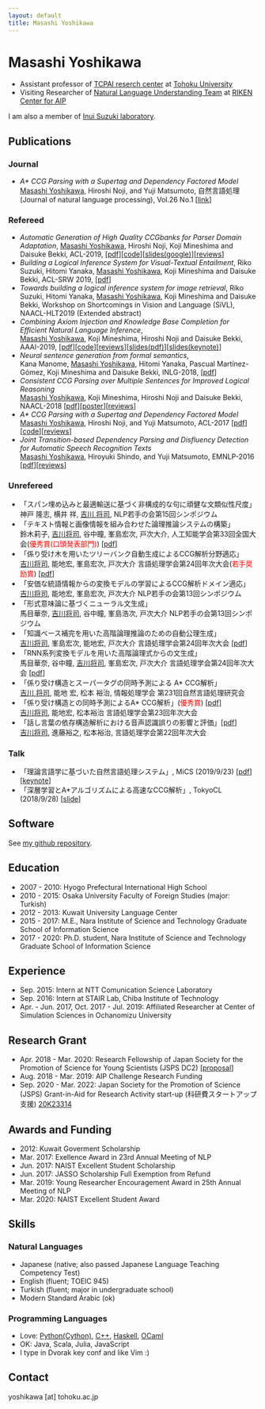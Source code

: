 ```yaml
---
layout: default
title: Masashi Yoshikawa
---
```


# Masashi Yoshikawa
* Assistant professor of [TCPAI reserch center](http://tcpai.tohoku.ac.jp/en/) at [Tohoku University](http://www.tohoku.ac.jp/en/)
* Visiting Researcher of [Natural Language Understanding Team](https://www.riken.jp/en/research/labs/aip/goalorient_tech/nat_lang_understand/) at [RIKEN Center for AIP](https://www.riken.jp/en/research/labs/aip/)

I am also a member of [Inui Suzuki laboratory](https://www.nlp.ecei.tohoku.ac.jp/).

## Publications

### Journal
* _A\* CCG Parsing with a Supertag and Dependency Factored Model_  
  <u>Masashi Yoshikawa</u>, Hiroshi Noji, and Yuji Matsumoto, 自然言語処理(Journal of natural language processing), Vol.26 No.1 [[link](https://www.jstage.jst.go.jp/article/jnlp/26/1/26_83/_article/-char/en)]

### Refereed

* _Automatic Generation of High Quality CCGbanks for Parser Domain Adaptation_, <u>Masashi Yoshikawa</u>, Hiroshi Noji, Koji Mineshima and Daisuke Bekki, ACL-2019, [[pdf](./papers/ccg_acl2019.pdf)][[code](https://github.com/masashi-y/ud2ccg)][[slides(google)](https://docs.google.com/presentation/d/1Ip1h0C6yTGzE2MjpMVvFCcusdIv-L_Mmqnk_10cNXSU/edit?usp=sharing)][[reviews](./reviews/acl2019.txt)]
* _Building a Logical Inference System for Visual-Textual Entailment_, Riko Suzuki, Hitomi Yanaka, <u>Masashi Yoshikawa</u>, Koji Mineshima and Daisuke Bekki, ACL-SRW 2019, [[pdf](./papers/vis_acl2019srw.pdf)]
* _Towards building a logical inference system for image retrieval_, Riko Suzuki, Hitomi Yanaka, <u>Masashi Yoshikawa</u>, Koji Mineshima and Daisuke Bekki, Workshop on Shortcomings in Vision and Language (SiVL), NAACL-HLT2019 (Extended abstract)
* _Combining Axiom Injection and Knowledge Base Completion for Efficient Natural Language Inference_,  
  <u>Masashi Yoshikawa</u>, Koji Mineshima, Hiroshi Noji and Daisuke Bekki, AAAI-2019, [[pdf](./papers/aaai2019_kbc.pdf)][[code](https://github.com/masashi-y/abduction_kbc)][[reviews](./reviews/aaai2019.txt)][[slides(pdf)](./slides/aaai2019_slides.pdf)][[slides(keynote)](./slides/aaai2019_slides.key)]
* _Neural sentence generation from formal semantics_,  
  Kana Manome, <u>Masashi Yoshikawa</u>, Hitomi Yanaka, Pascual Martínez-Gómez, Koji Mineshima and Daisuke Bekki, INLG-2018, [[pdf](./papers/seq2seq_inlg2018.pdf)]
* _Consistent CCG Parsing over Multiple Sentences for Improved Logical Reasoning_  
  <u>Masashi Yoshikawa</u>, Koji Mineshima, Hiroshi Noji and Daisuke Bekki, NAACL-2018 [[pdf](./papers/ccg_naacl2018.pdf)][[poster](./posters/mrf_poster.pdf)][[reviews](./reviews/naacl2018.txt)]
* _A\* CCG Parsing with a Supertag and Dependency Factored Model_  
  <u>Masashi Yoshikawa</u>, Hiroshi Noji, and Yuji Matsumoto, ACL-2017
  [[pdf](./papers/ccg_acl2017.pdf)][[code](https://github.com/masashi-y/depccg)][[reviews](./reviews/acl2017.txt)]
* _Joint Transition-based Dependency Parsing and Disfluency Detection for Automatic Speech Recognition Texts_  
  <u>Masashi Yoshikawa</u>, Hiroyuki Shindo, and Yuji Matsumoto, EMNLP-2016
  [[pdf](./papers/dsfl_emnlp2016.pdf)][[reviews](./reviews/emnlp2016.txt)]

### Unrefereed

* 「スパン埋め込みと最適輸送に基づく非構成的な句に頑健な文類似性尺度」  
  神戸 隆志, 横井 祥, <u>吉川 将司</u>, NLP若手の会第15回シンポジウム  
* 「テキスト情報と画像情報を組み合わせた論理推論システムの構築」  
  鈴木莉子, <u>吉川将司</u>, 谷中瞳, 峯島宏次, 戸次大介, 人工知能学会第33回全国大会(<font color="Red">優秀賞(口頭発表部門)</font>) [[pdf](https://www.jstage.jst.go.jp/article/pjsai/JSAI2019/0/JSAI2019_2L1J903/_article/-char/ja/)]  
* 「係り受け木を用いたツリーバンク自動生成によるCCG解析分野適応」  
  <u>吉川将司</u>, 能地宏, 峯島宏次, 戸次大介 言語処理学会第24回年次大会(<font color="Red">若手奨励賞</font>) [[pdf](./papers/ccg_nlp2019.pdf)]  
* 「安価な統語情報からの変換モデルの学習によるCCG解析ドメイン適応」  
  <u>吉川将司</u>, 能地宏, 峯島宏次, 戸次大介 NLP若手の会第13回シンポジウム  
* 「形式意味論に基づくニューラル文生成」  
  馬目華奈, <u>吉川将司</u>, 谷中瞳, 峯島浩次, 戸次大介 NLP若手の会第13回シンポジウム  
* 「知識ベース補完を用いた高階論理推論のための自動公理生成」  
  <u>吉川将司</u>, 峯島宏次, 能地宏, 戸次大介 言語処理学会第24回年次大会 [[pdf](./papers/kbc_nlp2018.pdf)]  
* 「RNN系列変換モデルを用いた高階論理式からの文生成」  
  馬目華奈, 谷中瞳, <u>吉川将司</u>, 峯島宏次, 戸次大介 言語処理学会第24回年次大会 [[pdf](./papers/encdec_nlp2018.pdf)]  
* 「係り受け構造とスーパータグの同時予測による A\* CCG解析」  
  <u>吉川 将司</u>, 能地 宏, 松本 裕治, 情報処理学会 第231回自然言語処理研究会
* 「係り受け構造との同時予測によるA\* CCG解析」(<font color="Red">優秀賞</font>) [[pdf](./papers/ccg_nlp2017.pdf)]  
  <u>吉川将司</u>, 能地宏, 松本裕治 言語処理学会第23回年次大会
* 「話し言葉の依存構造解析における音声認識誤りの影響と評価」[[pdf](./papers/dep_nlp2017.pdf)]  
  <u>吉川将司</u>, 進藤裕之, 松本裕治, 言語処理学会第22回年次大会

### Talk

* 「理論言語学に基づいた自然言語処理システム」, MiCS (2019/9/23) [[pdf](slides/mics_2019.pdf)] [[keynote](slides/mics_2019.key)]
* 「深層学習とA\*アルゴリズムによる高速なCCG解析」, TokyoCL (2018/9/28) [[slide](slides/tokyo_cl.pdf)]

## Software
See [my github repository](https://github.com/masashi-y).

## Education
* 2007 - 2010: Hyogo Prefectural International High School
* 2010 - 2015: Osaka University Faculty of Foreign Studies (major: Turkish)
* 2012 - 2013: Kuwait University Language Center
* 2015 - 2017: M.E., Nara Institute of Science and Technology Graduate School of Information Science
* 2017 - 2020: Ph.D. student, Nara Institute of Science and Technology
 Graduate School of Information Science

## Experience
* Sep. 2015: Intern at NTT Comunication Science Laboratory
* Sep. 2016: Intern at STAIR Lab, Chiba Institute of Technology
* Apr. - Jun. 2017, Oct. 2017 - Jul. 2019: Affiliated Researcher at Center of Simulation Sciences in Ochanomizu University

## Research Grant
*  Apr. 2018 - Mar. 2020: Research Fellowship of Japan Society for the Promotion of Science for Young Scientists (JSPS DC2) [[proposal](./misc/03_dc_naiyo.pdf)]
*  Aug. 2018 - Mar. 2019: AIP Challenge Research Funding
*  Sep. 2020 - Mar. 2022: Japan Society for the Promotion of Science (JSPS) Grant-in-Aid for Research Activity start-up (科研費スタートアップ支援) [20K23314](https://kaken.nii.ac.jp/grant/KAKENHI-PROJECT-20K23314/)

## Awards and Funding
*  2012: Kuwait Goverment Scholarship
*  Mar. 2017: Exellence Award in 23rd Annual Meeting of NLP
*  Jun. 2017: NAIST Excellent Student Scholarship
*  Jun. 2017: JASSO Scholarship Full Exemption from Refund
*  Mar. 2019: Young Researcher Encouragement Award in 25th Annual Meeting of NLP
*  Mar. 2020: NAIST Excellent Student Award

## Skills

### Natural Languages
* Japanese (native; also passed Japanese Language Teaching Competency Test)
* English (fluent; TOEIC 945)
* Turkish (fluent; major in undergraduate school)
* Modern Standard Arabic (ok)

### Programming Languages
* Love: [Python(Cython)](https://github.com/masashi-y/depccg), [C++](https://github.com/masashi-y/depccg), [Haskell](https://github.com/masashi-y/NeuralHaskellCCG), [OCaml](https://github.com/masashi-y/Camelthorn)
* OK: Java, Scala, Julia, JavaScript
* I type in Dvorak key conf and like Vim :)

## Contact
yoshikawa [at] tohoku.ac.jp
